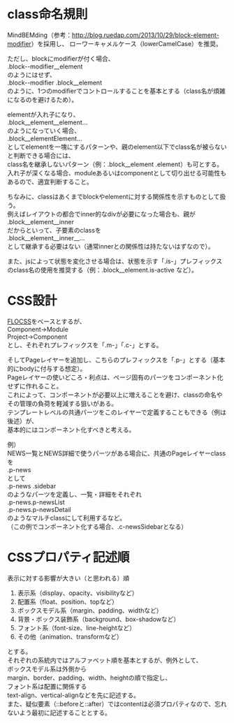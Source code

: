 # class命名規則
MindBEMding（参考：<http://blog.ruedap.com/2013/10/29/block-element-modifier>）を採用し、
ローワーキャメルケース（lowerCamelCase）を推奨。  

ただし、blockにmodifierが付く場合、  
.block--modifier__element  
のようにはせず、  
.block--modifier .block__element  
のように、1つのmodifierでコントロールすることを基本とする（class名が煩雑になるのを避けるため）。  

elementが入れ子になり、  
.block__element__element...  
のようになっていく場合、  
.block__elementElement...  
としてelementを一塊にするパターンや、親のelement以下でclass名が被らないと判断できる場合には、  
class名を継承しないパターン（例：.block__element .element）も可とする。  
入れ子が深くなる場合、moduleあるいはcomponentとして切り出せる可能性もあるので、適宜判断すること。  

ちなみに、classはあくまでblockやelementに対する関係性を示すものとして扱う。  
例えばレイアウトの都合でinner的なdivが必要になった場合も、親が  
.block__element__inner  
だからといって、子要素のclassを  
.block__element__inner__...  
として継承する必要はない（通常innerとの関係性は持たないはずなので）。  

また、jsによって状態を変化させる場合は、状態を示す「.is-」プレフィックスのclass名の使用を推奨する（例：.block__element.is-active など）。  

# CSS設計
[FLOCSS](https://github.com/hiloki/flocss)をベースとするが、  
Component→Module  
Project→Component  
とし、それぞれプレフィックスを「.m-」「.c-」とする。  

そしてPageレイヤーを追加し、こちらのプレフィックスを「.p-」とする（基本的にbodyに付与する想定）。  
Pageレイヤーの使いどころ・利点は、ページ固有のパーツをコンポーネント化せずに作れること。  
これによって、コンポーネントが必要以上に増えることを避け、classの命名やその管理の負荷を軽減する狙いがある。  
テンプレートレベルの共通パーツをこのレイヤーで定義することもできる（例は後述）が、  
基本的にはコンポーネント化すべきと考える。  

例）  
NEWS一覧とNEWS詳細で使うパーツがある場合に、共通のPageレイヤーclassを  
.p-news  
として  
.p-news .sidebar  
のようなパーツを定義し、一覧・詳細をそれぞれ  
.p-news.p-newsList  
.p-news.p-newsDetail  
のようなマルチclassにして利用するなど。  
（この例でコンポーネント化する場合、.c-newsSidebarとなる）  

# CSSプロパティ記述順
表示に対する影響が大きい（と思われる）順  
1. 表示系（display、opacity、visibilityなど）  
1. 配置系（float、position、topなど）  
1. ボックスモデル系（margin、padding、widthなど）  
1. 背景・ボックス装飾系（background、box-shadowなど）  
1. フォント系（font-size、line-heightなど）  
1. その他（animation、transformなど）  

とする。  
それぞれの系統内ではアルファベット順を基本とするが、例外として、  
ボックスモデル系は外側から  
margin、border、padding、width、heightの順で指定し、  
フォント系は配置に関係する  
text-align、vertical-alignなどを先に記述する。  
また、疑似要素（::beforeと::after）ではcontentは必須プロパティなので、忘れないよう最初に記述することとする。  
